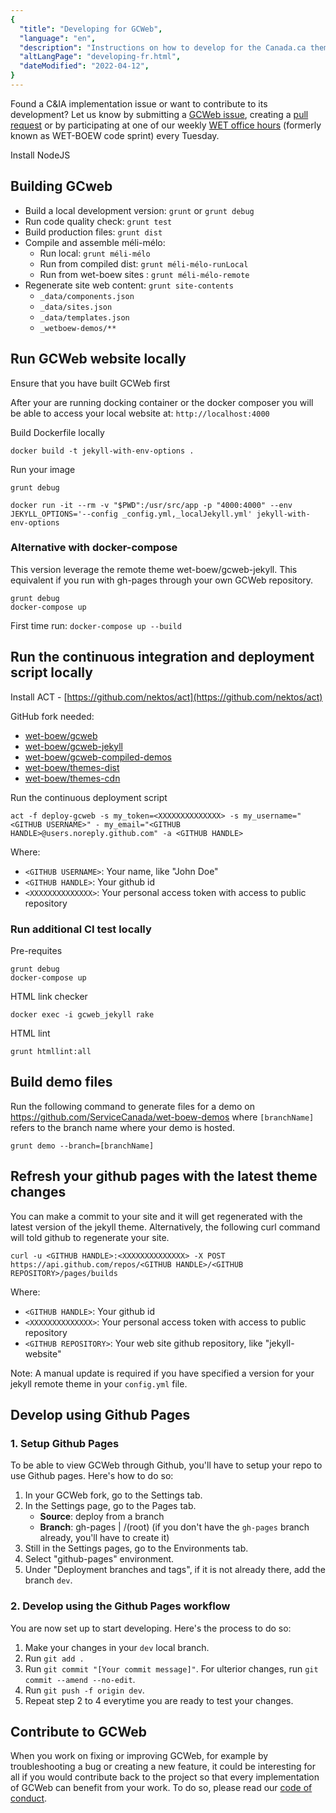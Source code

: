 ```yaml
---
{
  "title": "Developing for GCWeb",
  "language": "en",
  "description": "Instructions on how to develop for the Canada.ca theme.",
  "altLangPage": "developing-fr.html",
  "dateModified": "2022-04-12",
}
---
```


Found a C&amp;IA implementation issue or want to contribute to its development? Let us know by submitting a [GCWeb issue](https://github.com/wet-boew/GCWeb/issues/new?title=C%26IA%20implementation%20error%3A%20), creating a [pull request](https://github.com/wet-boew/GCWeb/pulls) or by participating at one of our weekly [WET office hours](https://github.com/wet-boew/wet-boew/wiki/WET-Office-hours,-Heures-de-service-de-la-BOEW) (formerly known as WET-BOEW code sprint) every Tuesday.

Install NodeJS

## Building GCweb

- Build a local development version: `grunt` or `grunt debug`
- Run code quality check: `grunt test`
- Build production files: `grunt dist`
- Compile and assemble méli-mélo:
  - Run local: `grunt méli-mélo`
  - Run from compiled dist: `grunt méli-mélo-runLocal`
  - Run from wet-boew sites : `grunt méli-mélo-remote`
- Regenerate site web content: `grunt site-contents`
  - `_data/components.json`
  - `_data/sites.json`
  - `_data/templates.json`
  - `_wetboew-demos/**`

## Run GCWeb website locally

Ensure that you have built GCWeb first

After your are running docking container or the docker composer you will be able to access your local website at: `http://localhost:4000`

Build Dockerfile locally

```shell
docker build -t jekyll-with-env-options .
```

Run your image

```shell
grunt debug

docker run -it --rm -v "$PWD":/usr/src/app -p "4000:4000" --env JEKYLL_OPTIONS='--config _config.yml,_localJekyll.yml' jekyll-with-env-options
```

### Alternative with docker-compose

This version leverage the remote theme wet-boew/gcweb-jekyll. This equivalent if you run with gh-pages through your own GCWeb repository.

```shell
grunt debug
docker-compose up
```

First time run: `docker-compose up --build`

## Run the continuous integration and deployment script locally

Install ACT - [https://github.com/nektos/act](https://github.com/nektos/act)

GitHub fork needed:

- [wet-boew/gcweb](https://github.com/wet-boew/gcweb)
- [wet-boew/gcweb-jekyll](https://github.com/wet-boew/gcweb-jekyll)
- [wet-boew/gcweb-compiled-demos](https://github.com/wet-boew/gcweb-compiled-demos)
- [wet-boew/themes-dist](https://github.com/wet-boew/themes-dist)
- [wet-boew/themes-cdn](https://github.com/wet-boew/themes-cdn)

Run the continuous deployment script

```shell
act -f deploy-gcweb -s my_token=<XXXXXXXXXXXXXX> -s my_username="<GITHUB USERNAME>" - my_email="<GITHUB HANDLE>@users.noreply.github.com" -a <GITHUB HANDLE>
```

Where:

- `<GITHUB USERNAME>`: Your name, like "John Doe"
- `<GITHUB HANDLE>`: Your github id
- `<XXXXXXXXXXXXXX>`: Your personal access token with access to public repository

### Run additional CI test locally

Pre-requites

```shell
grunt debug
docker-compose up

```

HTML link checker

```shell
docker exec -i gcweb_jekyll rake
```

HTML lint

```shell
grunt htmllint:all
```

## Build demo files

Run the following command to generate files for a demo on <https://github.com/ServiceCanada/wet-boew-demos> where `[branchName]` refers to the branch name where your demo is hosted.

`grunt demo --branch=[branchName]`

## Refresh your github pages with the latest theme changes

You can make a commit to your site and it will get regenerated with the latest version of the jekyll theme. Alternatively, the following curl command will told github to regenerate your site.

```shell
curl -u <GITHUB HANDLE>:<XXXXXXXXXXXXXX> -X POST https://api.github.com/repos/<GITHUB HANDLE>/<GITHUB REPOSITORY>/pages/builds
```

Where:

- `<GITHUB HANDLE>`: Your github id
- `<XXXXXXXXXXXXXX>`: Your personal access token with access to public repository
- `<GITHUB REPOSITORY>`: Your web site github repository, like "jekyll-website"

Note: A manual update is required if you have specified a version for your jekyll remote theme in your `config.yml` file.

## Develop using Github Pages

### 1. Setup Github Pages

To be able to view GCWeb through Github, you'll have to setup your repo to use Github pages. Here's how to do so:

1. In your GCWeb fork, go to the Settings tab.
2. In the Settings page, go to the Pages tab.
   - **Source**: deploy from a branch
   - **Branch**: gh-pages | /(root) (if you don't have the `gh-pages` branch already, you'll have to create it)
3. Still in the Settings pages, go to the Environments tab.
4. Select "github-pages" environment.
5. Under "Deployment branches and tags", if it is not already there, add the branch `dev`.

### 2. Develop using the Github Pages workflow

You are now set up to start developing. Here's the process to do so:

1. Make your changes in your `dev` local branch.
2. Run `git add .`
3. Run `git commit "[Your commit message]"`. For ulterior changes, run `git commit --amend --no-edit`.
4. Run `git push -f origin dev`.
5. Repeat step 2 to 4 everytime you are ready to test your changes.

## Contribute to GCWeb

When you work on fixing or improving GCWeb, for example by troubleshooting a bug or creating a new feature, it could be interesting for all if you would contribute back to the project so that every implementation of GCWeb can benefit from your work. To do so, please read our [code of conduct](https://github.com/wet-boew/GCWeb/blob/master/CONTRIBUTING.md).
